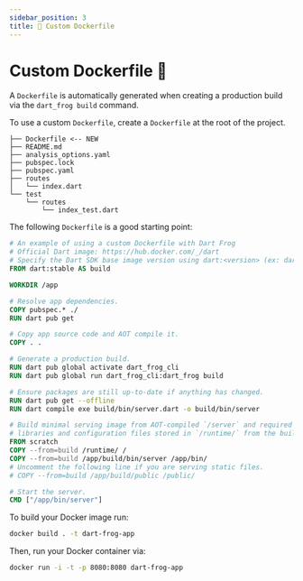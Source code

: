 ```yaml
---
sidebar_position: 3
title: 🐳 Custom Dockerfile
---
```


# Custom Dockerfile 🐳

A `Dockerfile` is automatically generated when creating a production build via the `dart_frog build` command.

To use a custom `Dockerfile`, create a `Dockerfile` at the root of the project.

```
├── Dockerfile <-- NEW
├── README.md
├── analysis_options.yaml
├── pubspec.lock
├── pubspec.yaml
├── routes
│   └── index.dart
└── test
    └── routes
        └── index_test.dart
```

The following `Dockerfile` is a good starting point:

```dockerfile
# An example of using a custom Dockerfile with Dart Frog
# Official Dart image: https://hub.docker.com/_/dart
# Specify the Dart SDK base image version using dart:<version> (ex: dart:2.17)
FROM dart:stable AS build

WORKDIR /app

# Resolve app dependencies.
COPY pubspec.* ./
RUN dart pub get

# Copy app source code and AOT compile it.
COPY . .

# Generate a production build.
RUN dart pub global activate dart_frog_cli
RUN dart pub global run dart_frog_cli:dart_frog build

# Ensure packages are still up-to-date if anything has changed.
RUN dart pub get --offline
RUN dart compile exe build/bin/server.dart -o build/bin/server

# Build minimal serving image from AOT-compiled `/server` and required system
# libraries and configuration files stored in `/runtime/` from the build stage.
FROM scratch
COPY --from=build /runtime/ /
COPY --from=build /app/build/bin/server /app/bin/
# Uncomment the following line if you are serving static files.
# COPY --from=build /app/build/public /public/

# Start the server.
CMD ["/app/bin/server"]
```

To build your Docker image run:

```sh
docker build . -t dart-frog-app
```

Then, run your Docker container via:

```sh
docker run -i -t -p 8080:8080 dart-frog-app
```

<!-- cSpell:ignore WORKDIR -->
